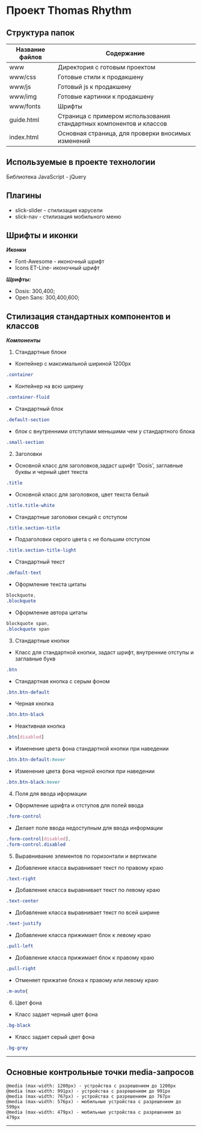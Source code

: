 # Проект Thomas Rhythm


## Структура папок


Название файлов | Содержание
----------------|----------------------
www             | Директория с готовым проектом
www/css         | Готовые стили к продакшену
www/js          | Готовый js к продакшену
www/img         | Готовые картинки к продакшену
www/fonts       | Шрифты            
guide.html      | Страница с примером использования стандартных компонентов и классов
index.html      | Основная страница, для проверки вносимых изменений



## Используемые в проекте технологии

Библиотека JavaScript - jQuery

## Плагины

* slick-slider - стилизация карусели
* slick-nav - стилизация мобильного меню

## Шрифты и иконки

***Иконки***

* Font-Awesome - иконочный шрифт
* Icons ET-Line- иконочный шрифт

***Шрифты:***

* Dosis: 300,400;
* Open Sans: 300,400,600;

## Стилизация стандартных компонентов и классов

***Компоненты***


1. Cтандартные блоки

* Контейнер с максимальной шириной 1200px
```css
.container
```
* Контейнер на всю ширину
```css
.container-fluid
```
* Стандартный блок
```css
.default-section
```
* блок с внутренними отступами меньшими чем у стандартного блока
```css
.small-section
```
2. Заголовки

* Основной класс для заголовков,задаст шрифт 'Dosis', заглавные буквы и черный цвет текста
```css
.title
```
* Основной класс для заголовков, цвет текста белый 
```css
.title.title-white
```
* Стандартные заголовки секций с отступом
```css
.title.section-title
```
* Подзаголовки серого цвета с не большим отступом
```css
.title.section-title-light
```
* Стандартный текст
```css
.default-text
```
* Оформление текста цитаты
```css
blockquote,
.blockquote
```
* Оформление автора цитаты
```css
blockquote span,
.blockquote span
```
3. Стандартные кнопки
* Класс для стандартной кнопки, задаст шрифт, внутренние отступы и заглавные букв
```css
.btn
```
* Стандартная кнопка с серым фоном
```css
.btn.btn-default
```
* Черная кнопка
```css
.btn.btn-black 
```
* Неактивная кнопка
```css
.btn[disabled]
```
* Изменение цвета фона стандартной кнопки при наведении
```css
.btn.btn-default:hover
```
* Изменение цвета фона черной кнопки при наведении 
```css
.btn.btn-black:hover
```
4. Поля для ввода иформации

* Oформление шрифта и отступов для полей ввода
```css
.form-control
```
* Делает поле ввода недоступным для ввода информации
```css
.form-control[disabled],
.form-control.disabled
```
5. Выравнивание элементов по горизонтали и вертикали

* Добавление класса выравнивает текст по правому краю
```css
.text-right
```
* Добавление класса выравнивает текст по левому краю
```css
.text-center
```
* Добавление класса выравнивает текст по всей ширине
```css
.text-justify
```
* Добавление класса прижимает блок к левому краю
```css
.pull-left
```
* Добавление класса прижимает блок к правому краю
```css
.pull-right
```
* Отменяет прижатие блока к правому или левому краю
```css
.m-auto{
```
6. Цвет фона

* Класс задает черный цвет фона
```css
.bg-black
```
* Класс задает серый цвет фона
```css
.bg-grey
```
---

## Основные контрольные точки media-запросов
```
@media (max-width: 1200px) - устройства c разрешением до 1200px
@media (max-width: 991px) - устройства c разрешением до 991px
@media (max-width: 767px) - устройства c разрешением до 767px
@media (max-width: 576px) - мобильные устройства c разрешением до 599px
@media (max-width: 479px) - мобильные устройства c разрешением до 479px
```
---